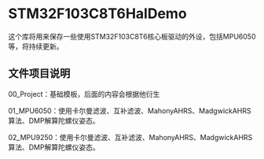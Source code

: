# STM32F103C8T6HalDemo
这个库将用来保存一些使用STM32F103C8T6核心板驱动的外设，包括MPU6050等，将持续更新。

## 文件项目说明

00_Project：基础模板，后面的内容会根据他衍生

01_MPU6050：使用卡尔曼滤波、互补滤波、MahonyAHRS、MadgwickAHRS算法、DMP解算陀螺仪姿态。

02_MPU9250：使用卡尔曼滤波、互补滤波、MahonyAHRS、MadgwickAHRS算法、DMP解算陀螺仪姿态。
